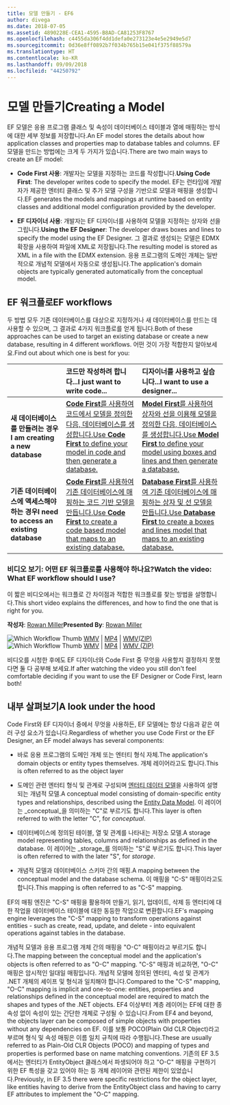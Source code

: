 ```yaml
---
title: 모델 만들기 - EF6
author: divega
ms.date: 2018-07-05
ms.assetid: 4890228E-CEA1-4595-B8AD-CA81253F8767
ms.openlocfilehash: c4455da306f4dd1defa0e273123e4e5e2949e5d7
ms.sourcegitcommit: 0d36e8ff0892b7f034b765b15e041f375f88579a
ms.translationtype: HT
ms.contentlocale: ko-KR
ms.lasthandoff: 09/09/2018
ms.locfileid: "44250792"
---
```

# <a name="creating-a-model"></a><span data-ttu-id="daae3-102">모델 만들기</span><span class="sxs-lookup"><span data-stu-id="daae3-102">Creating a Model</span></span>

<span data-ttu-id="daae3-103">EF 모델은 응용 프로그램 클래스 및 속성이 데이터베이스 테이블과 열에 매핑하는 방식에 대한 세부 정보를 저장합니다.</span><span class="sxs-lookup"><span data-stu-id="daae3-103">An EF model stores the details about how application classes and properties map to database tables and columns.</span></span> <span data-ttu-id="daae3-104">EF 모델을 만드는 방법에는 크게 두 가지가 있습니다.</span><span class="sxs-lookup"><span data-stu-id="daae3-104">There are two main ways to create an EF model:</span></span>

- <span data-ttu-id="daae3-105">**Code First 사용**: 개발자는 모델을 지정하는 코드를 작성합니다.</span><span class="sxs-lookup"><span data-stu-id="daae3-105">**Using Code First**: The developer writes code to specify the model.</span></span> <span data-ttu-id="daae3-106">EF는 런타임에 개발자가 제공한 엔터티 클래스 및 추가 모델 구성을 기반으로 모델과 매핑을 생성합니다.</span><span class="sxs-lookup"><span data-stu-id="daae3-106">EF generates the models and mappings at runtime based on entity classes and additional model configuration provided by the developer.</span></span>

- <span data-ttu-id="daae3-107">**EF 디자이너 사용**: 개발자는 EF 디자이너를 사용하여 모델을 지정하는 상자와 선을 그립니다.</span><span class="sxs-lookup"><span data-stu-id="daae3-107">**Using the EF Designer**: The developer draws boxes and lines to specify the model using the EF Designer.</span></span> <span data-ttu-id="daae3-108">그 결과로 생성되는 모델은 EDMX 확장을 사용하여 파일에 XML로 저장됩니다.</span><span class="sxs-lookup"><span data-stu-id="daae3-108">The resulting model is stored as XML in a file with the EDMX extension.</span></span> <span data-ttu-id="daae3-109">응용 프로그램의 도메인 개체는 일반적으로 개념적 모델에서 자동으로 생성됩니다.</span><span class="sxs-lookup"><span data-stu-id="daae3-109">The application's domain objects are typically generated automatically from the conceptual model.</span></span>

## <a name="ef-workflows"></a><span data-ttu-id="daae3-110">EF 워크플로</span><span class="sxs-lookup"><span data-stu-id="daae3-110">EF workflows</span></span>

<span data-ttu-id="daae3-111">두 방법 모두 기존 데이터베이스를 대상으로 지정하거나 새 데이터베이스를 만드는 데 사용할 수 있으며, 그 결과로 4가지 워크플로를 얻게 됩니다.</span><span class="sxs-lookup"><span data-stu-id="daae3-111">Both of these approaches can be used to target an existing database or create a new database, resulting in 4 different workflows.</span></span>
<span data-ttu-id="daae3-112">어떤 것이 가장 적합한지 알아보세요.</span><span class="sxs-lookup"><span data-stu-id="daae3-112">Find out about which one is best for you:</span></span>  

|                                           | <span data-ttu-id="daae3-113">코드만 작성하려 합니다...</span><span class="sxs-lookup"><span data-stu-id="daae3-113">I just want to write code...</span></span>                                                                                                                   | <span data-ttu-id="daae3-114">디자이너를 사용하고 싶습니다...</span><span class="sxs-lookup"><span data-stu-id="daae3-114">I want to use a designer...</span></span>                                                                                                                        |
|:------------------------------------------|:-----------------------------------------------------------------------------------------------------------------------------------------------|:---------------------------------------------------------------------------------------------------------------------------------------------------|
| <span data-ttu-id="daae3-115">**새 데이터베이스를 만들려는 경우**</span><span class="sxs-lookup"><span data-stu-id="daae3-115">**I am creating a new database**</span></span>          | [<span data-ttu-id="daae3-116">**Code First**를 사용하여 코드에서 모델을 정의한 다음, 데이터베이스를 생성합니다.</span><span class="sxs-lookup"><span data-stu-id="daae3-116">Use **Code First** to define your model in code and then generate a database.</span></span>](~/ef6/modeling/code-first/workflows/new-database.md)           | [<span data-ttu-id="daae3-117">**Model First**를 사용하여 상자와 선을 이용해 모델을 정의한 다음, 데이터베이스를 생성합니다.</span><span class="sxs-lookup"><span data-stu-id="daae3-117">Use **Model First** to define your model using boxes and lines and then generate a database.</span></span>](~/ef6/modeling/designer/workflows/model-first.md)   |
| <span data-ttu-id="daae3-118">**기존 데이터베이스에 액세스해야 하는 경우**</span><span class="sxs-lookup"><span data-stu-id="daae3-118">**I need to access an existing database**</span></span> | [<span data-ttu-id="daae3-119">**Code First**를 사용하여 기존 데이터베이스에 매핑하는 코드 기반 모델을 만듭니다.</span><span class="sxs-lookup"><span data-stu-id="daae3-119">Use **Code First** to create a code based model that maps to an existing database.</span></span>](~/ef6/modeling/code-first/workflows/existing-database.md) | [<span data-ttu-id="daae3-120">**Database First**를 사용하여 기존 데이터베이스에 매핑하는 상자 및 선 모델을 만듭니다.</span><span class="sxs-lookup"><span data-stu-id="daae3-120">Use **Database First** to create a boxes and lines model that maps to an existing database.</span></span>](~/ef6/modeling/designer/workflows/database-first.md) |

### <a name="watch-the-video-what-ef-workflow-should-i-use"></a><span data-ttu-id="daae3-121">비디오 보기: 어떤 EF 워크플로를 사용해야 하나요?</span><span class="sxs-lookup"><span data-stu-id="daae3-121">Watch the video: What EF workflow should I use?</span></span>

<span data-ttu-id="daae3-122">이 짧은 비디오에서는 워크플로 간 차이점과 적합한 워크플로를 찾는 방법을 설명합니다.</span><span class="sxs-lookup"><span data-stu-id="daae3-122">This short video explains the differences, and how to find the one that is right for you.</span></span>

<span data-ttu-id="daae3-123">**작성자**: [Rowan Miller](http://romiller.com/)</span><span class="sxs-lookup"><span data-stu-id="daae3-123">**Presented By**: [Rowan Miller](http://romiller.com/)</span></span>

<span data-ttu-id="daae3-124">![Which Workflow Thumb](../media/whichworkflow-thumb.png) [WMV](http://download.microsoft.com/download/8/F/8/8F81F4CD-3678-4229-8D79-0C63FFA3C595/HDI_ITPro_Technet_winvideo_ChoseYourWorkflow.wmv) | [MP4](http://download.microsoft.com/download/8/F/8/8F81F4CD-3678-4229-8D79-0C63FFA3C595/HDI_ITPro_Technet_mp4video_ChoseYourWorkflow.m4v) | [WMV(ZIP)](http://download.microsoft.com/download/8/F/8/8F81F4CD-3678-4229-8D79-0C63FFA3C595/HDI_ITPro_Technet_winvideo_ChoseYourWorkflow.zip)</span><span class="sxs-lookup"><span data-stu-id="daae3-124">![Which Workflow Thumb](../media/whichworkflow-thumb.png) [WMV](http://download.microsoft.com/download/8/F/8/8F81F4CD-3678-4229-8D79-0C63FFA3C595/HDI_ITPro_Technet_winvideo_ChoseYourWorkflow.wmv) | [MP4](http://download.microsoft.com/download/8/F/8/8F81F4CD-3678-4229-8D79-0C63FFA3C595/HDI_ITPro_Technet_mp4video_ChoseYourWorkflow.m4v) | [WMV (ZIP)](http://download.microsoft.com/download/8/F/8/8F81F4CD-3678-4229-8D79-0C63FFA3C595/HDI_ITPro_Technet_winvideo_ChoseYourWorkflow.zip)</span></span>

<span data-ttu-id="daae3-125">비디오를 시청한 후에도 EF 디자이너와 Code First 중 무엇을 사용할지 결정하지 못했다면 둘 다 공부해 보세요.</span><span class="sxs-lookup"><span data-stu-id="daae3-125">If after watching the video you still don't feel comfortable deciding if you want to use the EF Designer or Code First, learn both!</span></span>

## <a name="a-look-under-the-hood"></a><span data-ttu-id="daae3-126">내부 살펴보기</span><span class="sxs-lookup"><span data-stu-id="daae3-126">A look under the hood</span></span>

<span data-ttu-id="daae3-127">Code First와 EF 디자이너 중에서 무엇을 사용하든, EF 모델에는 항상 다음과 같은 여러 구성 요소가 있습니다.</span><span class="sxs-lookup"><span data-stu-id="daae3-127">Regardless of whether you use Code First or the EF Designer, an EF model always has several components:</span></span>

- <span data-ttu-id="daae3-128">바로 응용 프로그램의 도메인 개체 또는 엔터티 형식 자체.</span><span class="sxs-lookup"><span data-stu-id="daae3-128">The application's domain objects or entity types themselves.</span></span> <span data-ttu-id="daae3-129">개체 레이어라고도 합니다.</span><span class="sxs-lookup"><span data-stu-id="daae3-129">This is often referred to as the object layer</span></span>

- <span data-ttu-id="daae3-130">도메인 관련 엔터티 형식 및 관계로 구성되며 [엔터티 데이터 모델](~/ef6/resources/glossary.md#entity-data-model)을 사용하여 설명되는 개념적 모델.</span><span class="sxs-lookup"><span data-stu-id="daae3-130">A conceptual model consisting of domain-specific entity types and relationships, described using the [Entity Data Model](~/ef6/resources/glossary.md#entity-data-model).</span></span> <span data-ttu-id="daae3-131">이 레이어는 _conceptual_을 의미하는 "C"로 부르기도 합니다.</span><span class="sxs-lookup"><span data-stu-id="daae3-131">This layer is often referred to with the letter "C", for _conceptual_.</span></span>

- <span data-ttu-id="daae3-132">데이터베이스에 정의된 테이블, 열 및 관계를 나타내는 저장소 모델.</span><span class="sxs-lookup"><span data-stu-id="daae3-132">A storage model representing tables, columns and relationships as defined in the database.</span></span> <span data-ttu-id="daae3-133">이 레이어는 _storage_를 의미하는 "S"로 부르기도 합니다.</span><span class="sxs-lookup"><span data-stu-id="daae3-133">This layer is often referred to with the later "S", for _storage_.</span></span>  

- <span data-ttu-id="daae3-134">개념적 모델과 데이터베이스 스키마 간의 매핑.</span><span class="sxs-lookup"><span data-stu-id="daae3-134">A mapping between the conceptual model and the database schema.</span></span> <span data-ttu-id="daae3-135">이 매핑을 "C-S" 매핑이라고도 합니다.</span><span class="sxs-lookup"><span data-stu-id="daae3-135">This mapping is often referred to as "C-S" mapping.</span></span>

<span data-ttu-id="daae3-136">EF의 매핑 엔진은 "C-S" 매핑을 활용하여 만들기, 읽기, 업데이트, 삭제 등 엔터티에 대한 작업을 데이터베이스 테이블에 대한 동등한 작업으로 변환합니다.</span><span class="sxs-lookup"><span data-stu-id="daae3-136">EF's mapping engine leverages the "C-S" mapping to transform operations against entities - such as create, read, update, and delete - into equivalent operations against tables in the database.</span></span>

<span data-ttu-id="daae3-137">개념적 모델과 응용 프로그램 개체 간의 매핑을 "O-C" 매핑이라고 부르기도 합니다.</span><span class="sxs-lookup"><span data-stu-id="daae3-137">The mapping between the conceptual model and the application's objects is often referred to as "O-C" mapping.</span></span> <span data-ttu-id="daae3-138">"C-S" 매핑과 비교하면, "O-C" 매핑은 암시적인 일대일 매핑입니다. 개념적 모델에 정의된 엔터티, 속성 및 관계가 .NET 개체의 셰이프 및 형식과 일치해야 합니다.</span><span class="sxs-lookup"><span data-stu-id="daae3-138">Compared to the "C-S" mapping, "O-C" mapping is implicit and one-to-one: entities, properties and relationships defined in the conceptual model are required to match the shapes and types of the .NET objects.</span></span> <span data-ttu-id="daae3-139">EF4 이상부터 계층 레이어는 EF에 대한 종속성 없이 속성이 있는 간단한 개체로 구성될 수 있습니다.</span><span class="sxs-lookup"><span data-stu-id="daae3-139">From EF4 and beyond, the objects layer can be composed of simple objects with properties without any dependencies on EF.</span></span> <span data-ttu-id="daae3-140">이를 보통 POCO(Plain Old CLR Object)라고 부르며 형식 및 속성 매핑은 이름 일치 규칙에 따라 수행됩니다.</span><span class="sxs-lookup"><span data-stu-id="daae3-140">These are usually referred to as Plain-Old CLR Objects (POCO) and mapping of types and properties is performed base on name matching conventions.</span></span> <span data-ttu-id="daae3-141">기존의 EF 3.5에서는 엔터티가 EntityObject 클래스에서 파생되어야 하고 "O-C" 매핑을 구현하기 위한 EF 특성을 갖고 있어야 하는 등 개체 레이어와 관련된 제한이 있었습니다.</span><span class="sxs-lookup"><span data-stu-id="daae3-141">Previously, in EF 3.5 there were specific restrictions for the object layer, like entities having to derive from the EntityObject class and having to carry EF attributes to implement the "O-C" mapping.</span></span>

